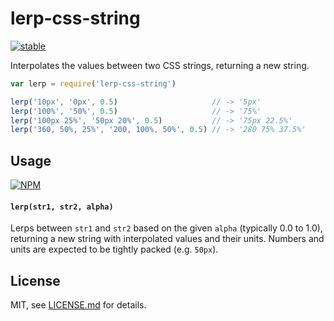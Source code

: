 # lerp-css-string

[![stable](http://badges.github.io/stability-badges/dist/stable.svg)](http://github.com/badges/stability-badges)

Interpolates the values between two CSS strings, returning a new string.

```js
var lerp = require('lerp-css-string')

lerp('10px', '0px', 0.5)                     // -> '5px'
lerp('100%', '50%', 0.5)                     // -> '75%'
lerp('100px 25%', '50px 20%', 0.5)           // -> '75px 22.5%'
lerp('360, 50%, 25%', '200, 100%, 50%', 0.5) // -> '280 75% 37.5%'
```

## Usage

[![NPM](https://nodei.co/npm/lerp-css-string.png)](https://nodei.co/npm/lerp-css-string/)

#### `lerp(str1, str2, alpha)`

Lerps between `str1` and `str2` based on the given `alpha` (typically 0.0 to 1.0), returning a new string with interpolated values and their units. Numbers and units are expected to be tightly packed (e.g. `50px`).

## License

MIT, see [LICENSE.md](http://github.com/mattdesl/lerp-css-string/blob/master/LICENSE.md) for details.
